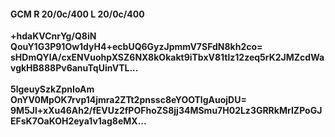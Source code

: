 #### GCM R 20/0c/400 L 20/0c/400
**+hdaKVCnrYg/Q8iN**<br/>**QouY1G3P91Ow1dyH4+ecbUQ6GyzJpmmV7SFdN8kh2co=**<br/>**sHDmQYlA/cxENVuohpXSZ6NX8kOkakt9iTbxV81tlz12zeq5rK2JMZcdWavgkHB888Pv6anuTqUinVTL...**<br/><br/>
**5lgeuySzkZpnIoAm**<br/>**OnYV0MpOK7rvp14jmra2ZTt2pnssc8eYOOTlgAuojDU=**<br/>**9M5Jl+xXu46Ah2/fEVUz2fPOFhoZS8jj34MSmu7H02Lz3GRRkMrIZPoGJEFsK7OaKOH2eya1v1ag8eMX...**